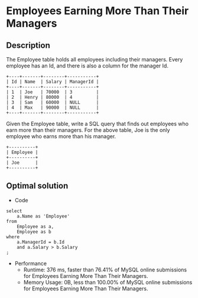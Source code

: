 # Employees Earning More Than Their Managers

## Description
The Employee table holds all employees including their managers. Every employee has an Id, and there is also a column for the manager Id.
```
+----+-------+--------+-----------+
| Id | Name  | Salary | ManagerId |
+----+-------+--------+-----------+
| 1  | Joe   | 70000  | 3         |
| 2  | Henry | 80000  | 4         |
| 3  | Sam   | 60000  | NULL      |
| 4  | Max   | 90000  | NULL      |
+----+-------+--------+-----------+
```
Given the Employee table, write a SQL query that finds out employees who earn more than their managers. For the above table, Joe is the only employee who earns more than his manager.
```
+----------+
| Employee |
+----------+
| Joe      |
+----------+
```

## Optimal solution
- Code
```
select 
    a.Name as 'Employee'
from 
    Employee as a, 
    Employee as b 
where 
    a.ManagerId = b.Id
    and a.Salary > b.Salary
;
```
- Performance
  - Runtime: 376 ms, faster than 76.41% of MySQL online submissions for Employees Earning More Than Their Managers.
  - Memory Usage: 0B, less than 100.00% of MySQL online submissions for Employees Earning More Than Their Managers.
